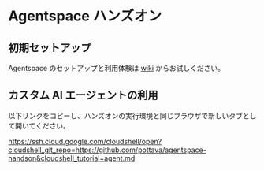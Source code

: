 # Agentspace ハンズオン

## 初期セットアップ

Agentspace のセットアップと利用体験は [wiki](https://github.com/pottava/agentspace-handson/wiki) からお試しください。

## カスタム AI エージェントの利用

以下リンクをコピーし、ハンズオンの実行環境と同じブラウザで新しいタブとして開いてください。

https://ssh.cloud.google.com/cloudshell/open?cloudshell_git_repo=https://github.com/pottava/agentspace-handson&cloudshell_tutorial=agent.md
